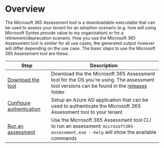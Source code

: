 # Overview

The Microsoft 365 Assessment tool is a downloadable executable that can be used to assess your tenant for an adoption scenario (e.g. how will using Microsoft Syntex provide value to my organization) or for a retirement/deprecation scenario. How you use the Microsoft 365 Assessment tool is similar for all use cases, the generated output however will differ depending on the use case. The basic steps to use the Microsoft 365 Assessment tool are these:

Step | Description
-----|------------
[Download the tool](download.md) | Download the the Microsoft 365 Assessment tool for the OS you're using. The assessment tool versions can be found in the [releases](https://github.com/pnp/pnpassessment/releases) folder
[Configure authentication](setupauth.md) | Setup an Azure AD application that can be used to authenticate the Microsoft 365 Assessment tool to your tenant
[Run an assessment](assess.md) | Use the Microsoft 365 Assessment tool CLI to run an assessment: `microsoft365-assessment.exe --help` will show the available commands
